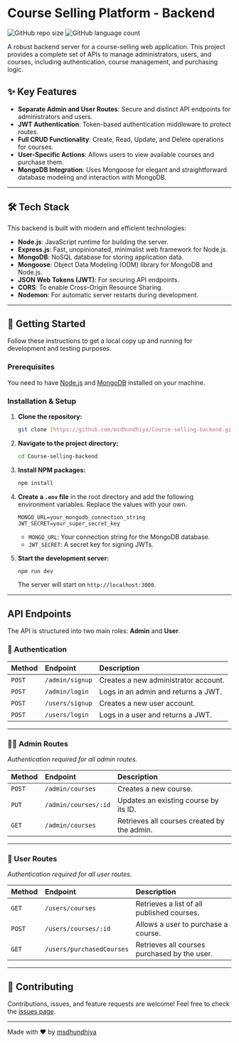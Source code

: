 # Course Selling Platform - Backend

![GitHub repo size](https://img.shields.io/github/repo-size/msdhundhiya/Course-selling-backend?style=for-the-badge)
![GitHub language count](https://img.shields.io/github/languages/count/msdhundhiya/Course-selling-backend?style=for-the-badge)


A robust backend server for a course-selling web application. This project provides a complete set of APIs to manage administrators, users, and courses, including authentication, course management, and purchasing logic.

## ✨ Key Features

- **Separate Admin and User Routes**: Secure and distinct API endpoints for administrators and users.
- **JWT Authentication**: Token-based authentication middleware to protect routes.
- **Full CRUD Functionality**: Create, Read, Update, and Delete operations for courses.
- **User-Specific Actions**: Allows users to view available courses and purchase them.
- **MongoDB Integration**: Uses Mongoose for elegant and straightforward database modeling and interaction with MongoDB.

---

## 🛠️ Tech Stack

This backend is built with modern and efficient technologies:

- **Node.js**: JavaScript runtime for building the server.
- **Express.js**: Fast, unopinionated, minimalist web framework for Node.js.
- **MongoDB**: NoSQL database for storing application data.
- **Mongoose**: Object Data Modeling (ODM) library for MongoDB and Node.js.
- **JSON Web Tokens (JWT)**: For securing API endpoints.
- **CORS**: To enable Cross-Origin Resource Sharing.
- **Nodemon**: For automatic server restarts during development.

---

## 🚀 Getting Started

Follow these instructions to get a local copy up and running for development and testing purposes.

### Prerequisites

You need to have [Node.js](https://nodejs.org/) and [MongoDB](https://www.mongodb.com/try/download/community) installed on your machine.

### Installation & Setup

1.  **Clone the repository:**
    ```bash
    git clone [https://github.com/msdhundhiya/Course-selling-backend.git](https://github.com/msdhundhiya/Course-selling-backend.git)
    ```

2.  **Navigate to the project directory:**
    ```bash
    cd Course-selling-backend
    ```

3.  **Install NPM packages:**
    ```bash
    npm install
    ```

4.  **Create a `.env` file** in the root directory and add the following environment variables. Replace the values with your own.
    ```env
    MONGO_URL=your_mongodb_connection_string
    JWT_SECRET=your_super_secret_key
    ```
    * `MONGO_URL`: Your connection string for the MongoDB database.
    * `JWT_SECRET`: A secret key for signing JWTs.

5.  **Start the development server:**
    ```bash
    npm run dev
    ```
    The server will start on `http://localhost:3000`.

---

## API Endpoints

The API is structured into two main roles: **Admin** and **User**.

### 🔑 Authentication

| Method | Endpoint         | Description                                     |
| :----- | :--------------- | :---------------------------------------------- |
| `POST` | `/admin/signup`  | Creates a new administrator account.            |
| `POST` | `/admin/login`   | Logs in an admin and returns a JWT.             |
| `POST` | `/users/signup`  | Creates a new user account.                     |
| `POST` | `/users/login`   | Logs in a user and returns a JWT.               |

---

### 👨‍💼 Admin Routes

*Authentication required for all admin routes.*

| Method | Endpoint             | Description                                |
| :----- | :------------------- | :----------------------------------------- |
| `POST` | `/admin/courses`     | Creates a new course.                      |
| `PUT`  | `/admin/courses/:id` | Updates an existing course by its ID.      |
| `GET`  | `/admin/courses`     | Retrieves all courses created by the admin.|

---

### 👤 User Routes

*Authentication required for all user routes.*

| Method | Endpoint                  | Description                                |
| :----- | :------------------------ | :----------------------------------------- |
| `GET`  | `/users/courses`          | Retrieves a list of all published courses. |
| `POST` | `/users/courses/:id`      | Allows a user to purchase a course.        |
| `GET`  | `/users/purchasedCourses` | Retrieves all courses purchased by the user.|

---

## 🤝 Contributing

Contributions, issues, and feature requests are welcome! Feel free to check the [issues page](https://github.com/msdhundhiya/Course-selling-backend/issues).

---
Made with ❤️ by [msdhundhiya](https://github.com/msdhundhiya)
